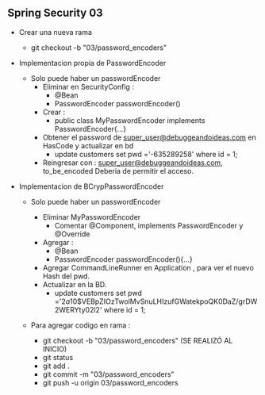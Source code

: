 ## Spring Security 03
- Crear una nueva rama 
  - git checkout -b "03/password_encoders"

- Implementacion propia de PasswordEncoder
  - Solo puede haber un passwordEncoder 
    - Eliminar en SecurityConfig :
      - @Bean
      - PasswordEncoder passwordEncoder()
    - Crear :
      - public class MyPasswordEncoder implements PasswordEncoder{...}
    - Obtener el password de super_user@debuggeandoideas.com en HasCode y actualizar en bd
      - update customers set pwd ='-635289258' where id = 1;
    - Reingresar con : super_user@debuggeandoideas.com, to_be_encoded   Deberia de permitir el acceso.

- Implementacion de BCrypPasswordEncoder
  - Solo puede haber un passwordEncoder
    - Eliminar MyPasswordEncoder
      - Comentar @Component, implements PasswordEncoder y @Override
    - Agregar :
      - @Bean
      - PasswordEncoder passwordEncoder(){...}
    - Agregar CommandLineRunner en Application , para ver el nuevo Hash del pwd.
    - Actualizar en la BD.
      - update customers set pwd ='$2a$10$VEBpZIOzTwolMvSnuLHIzufGWatekpoQK0DaZ/grDW2WERYty02l2' where id = 1;
      
  - Para agregar codigo en rama :
    - git checkout -b "03/password_encoders"  (SE REALIZÓ AL INICIO)
    - git status
    - git add .
    - git commit -m "03/password_encoders"
    - git push -u origin 03/password_encoders 
